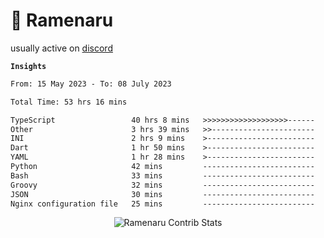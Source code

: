 # 🍜 Ramenaru

usually active on <a href="https://discordapp.com/users/503291004200157185">discord</a> 

**`Insights`**

<!--START_SECTION:waka-->

```txt
From: 15 May 2023 - To: 08 July 2023

Total Time: 53 hrs 16 mins

TypeScript                 40 hrs 8 mins   >>>>>>>>>>>>>>>>>>>------   75.35 %
Other                      3 hrs 39 mins   >>-----------------------   06.87 %
INI                        2 hrs 9 mins    >------------------------   04.04 %
Dart                       1 hr 50 mins    >------------------------   03.46 %
YAML                       1 hr 28 mins    >------------------------   02.78 %
Python                     42 mins         -------------------------   01.33 %
Bash                       33 mins         -------------------------   01.06 %
Groovy                     32 mins         -------------------------   01.01 %
JSON                       30 mins         -------------------------   00.97 %
Nginx configuration file   25 mins         -------------------------   00.81 %
```

<!--END_SECTION:waka-->

<div style="text-align: center;">
   <img align="center" src="https://github-readme-streak-stats.herokuapp.com/?user=Ramenaru&theme=dark&card_width=520" alt="Ramenaru Contrib Stats" />
</div>



